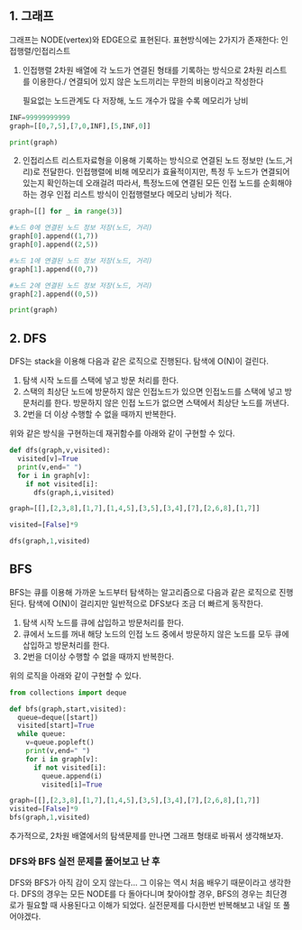 ## 1. 그래프

그래프는 NODE(vertex)와 EDGE으로 표현된다. 표현방식에는 2가지가 존재한다: 인접행렬/인접리스트

1. 인접행렬
   2차원 배열에 각 노드가 연결된 형태를 기록하는 방식으로 2차원 리스트를 이용한다./
   연결되어 있지 않은 노드끼리는 무한의 비용이라고 작성한다

   필요없는 노드관계도 다 저장해, 노드 개수가 많을 수록 메모리가 낭비

```python
INF=99999999999
graph=[[0,7,5],[7,0,INF],[5,INF,0]]

print(graph)
```

2. 인접리스트
   리스트자료형을 이용해 기록하는 방식으로 연결된 노드 정보만 (노드,거리)로 전달한다.
   인접행렬에 비해 메모리가 효율적이지만, 특정 두 노드가 연결되어있는지 확인하는데 오래걸려
   따라서, 특정노드에 연결된 모든 인접 노드를 순회해야하는 경우
   인접 리스트 방식이 인접행렬보다 메모리 낭비가 적다.

```python
graph=[[] for _ in range(3)]

#노드 0에 연결된 노드 정보 저장(노드, 거리)
graph[0].append((1,7))
graph[0].append((2,5))

#노드 1에 연결된 노드 정보 저장(노드, 거리)
graph[1].append((0,7))

#노드 2에 연결된 노드 정보 저장(노드, 거리)
graph[2].append((0,5))

print(graph)

```

## 2. DFS

DFS는 stack을 이용해 다음과 같은 로직으로 진행된다. 탐색에 O(N)이 걸린다.

1. 탐색 시작 노드를 스택에 넣고 방문 처리를 한다.
2. 스택의 최상단 노드에 방문하지 않은 인접노드가 있으면 인접노드를 스택에 넣고 방문처리를 한다. 방문하지 않은 인접 노드가 없으면 스택에서 최상단 노드를 꺼낸다.
3. 2번을 더 이상 수행할 수 없을 때까지 반복한다.

위와 같은 방식을 구현하는데 재귀함수를 아래와 같이 구현할 수 있다.

```python
def dfs(graph,v,visited):
  visited[v]=True
  print(v,end=" ")
  for i in graph[v]:
    if not visited[i]:
      dfs(graph,i,visited)

graph=[[],[2,3,8],[1,7],[1,4,5],[3,5],[3,4],[7],[2,6,8],[1,7]]

visited=[False]*9

dfs(graph,1,visited)
```

## BFS

BFS는 큐를 이용해 가까운 노드부터 탐색하는 알고리즘으로 다음과 같은 로직으로 진행된다. 탐색에 O(N)이 걸리지만 일반적으로 DFS보다 조금 더 빠르게 동작한다.

1. 탐색 시작 노드를 큐에 삽입하고 방문처리를 한다.
2. 큐에서 노드를 꺼내 해당 노드의 인접 노드 중에서 방문하지 않은 노드를 모두 큐에 삽입하고 방문처리를 한다.
3. 2번을 더이상 수행할 수 없을 때까지 반복한다.

위의 로직을 아래와 같이 구현할 수 있다.

```python
from collections import deque

def bfs(graph,start,visited):
  queue=deque([start])
  visited[start]=True
  while queue:
    v=queue.popleft()
    print(v,end=" ")
    for i in graph[v]:
      if not visited[i]:
        queue.append(i)
        visited[i]=True

graph=[[],[2,3,8],[1,7],[1,4,5],[3,5],[3,4],[7],[2,6,8],[1,7]]
visited=[False]*9
bfs(graph,1,visited)
```

추가적으로, 2차원 배열에서의 탐색문제를 만나면 그래프 형태로 바꿔서 생각해보자.

### DFS와 BFS 실전 문제를 풀어보고 난 후

DFS와 BFS가 아직 감이 오지 않는다...
그 이유는 역시 처음 배우기 때문이라고 생각한다.
DFS의 경우는 모든 NODE를 다 돌아다니며 찾아야할 경우, BFS의 경우는 최단경로가 필요할 때 사용된다고 이해가 되었다.
실전문제를 다시한번 반복해보고 내일 또 풀어야겠다.
